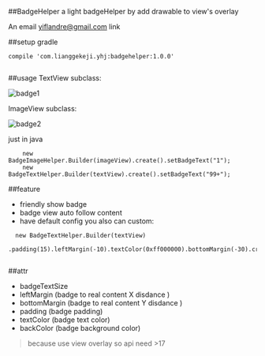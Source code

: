 ##BadgeHelper
a light badgeHelper by add drawable to view's overlay

An email <yiflandre@gmail.com> link

##setup
gradle

```
compile 'com.lianggekeji.yhj:badgehelper:1.0.0'
	
```

##usage
TextView subclass:

![badge1](http://i1.piimg.com/4851/2aa21ebded460652.png) 

ImageView subclass:

![badge2](http://i1.piimg.com/4851/a31ae36729d40a0e.png)

 just in java
 
```
    new BadgeImageHelper.Builder(imageView).create().setBadgeText("1");
    new BadgeTextHelper.Builder(textView).create().setBadgeText("99+");

```

##feature

 * friendly show badge
 * badge view auto follow content 
 * have default config you also can custom:
 
 ```
   new BadgeTextHelper.Builder(textView)
                .padding(15).leftMargin(-10).textColor(0xff000000).bottomMargin(-30).create(); 
                               
 ```
 
##attr
  * badgeTextSize 
  * leftMargin (badge to real content X disdance  )
  * bottomMargin (badge to real content Y disdance  )
  * padding   (badge padding)
  * textColor  (badge text color)
  * backColor (badge background color)
  
> because use view overlay so api need >17